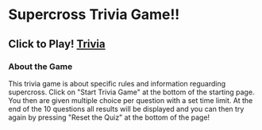 # Supercross Trivia Game!!

## Click to Play! [Trivia](https://jmichael96.github.io/TriviaGame/)

### About the Game
This trivia game is about specific rules and information reguarding supercross. 
Click on "Start Trivia Game" at the bottom of the starting page. 
You then are given multiple choice per question with a set time limit.
At the end of the 10 questions all results will be displayed and you can then try again by pressing 
"Reset the Quiz" at the bottom of the page!
